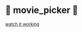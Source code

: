 # :movie_camera: movie_picker :movie_camera:

[watch it working](https://share.streamlit.io/franasal/movie_picker/movie_picker.py)
